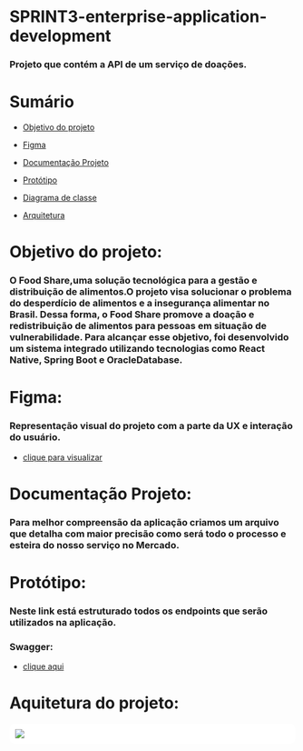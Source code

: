 # SPRINT3-enterprise-application-development

### Projeto que contém a API de um serviço de doações. 

# Sumário
- [Objetivo do projeto](#objetivodoprojeto)

- [Figma](#figma)
  
- [Documentação Projeto](#documentação-projeto)

- [Protótipo](#prototipo)

- [Diagrama de classe](#diagrama-classe)

- [Arquitetura](#arquitetura-projeto)

# Objetivo do projeto:
### O Food Share,uma solução tecnológica para a gestão e distribuição de alimentos.O projeto visa solucionar o problema do desperdício de alimentos e a insegurança alimentar no Brasil. Dessa forma, o Food Share promove a doação e redistribuição de alimentos para pessoas em situação de vulnerabilidade. Para alcançar esse objetivo, foi desenvolvido um sistema integrado utilizando tecnologias como React Native, Spring Boot e OracleDatabase.


# Figma: 
### Representação visual do projeto com a parte da UX e interação do usuário.
- [clique para visualizar](https://www.figma.com/file/7hc3JzFMJWcso1QT2zNAfJ/CodAI?type=design&node-id=0%3A1&mode=design&t=76rIXyljoFxOdjHN-1)  

# Documentação Projeto:

### Para melhor compreensão da aplicação criamos um arquivo que detalha com maior precisão como será todo o processo e esteira do nosso serviço no Mercado.

# Protótipo: 
### Neste link está estruturado todos os endpoints que serão utilizados na aplicação.
### Swagger: 
- [clique aqui](https://codai-hub-development.web.app/](https://codai-hub-development.web.app/))

# Aquitetura do projeto:

<div id="arquitetura-projeto" style="background-color: white; padding: 10px; border-radius: 10px;">
    <img src="https://lh3.googleusercontent.com/u/0/drive-viewer/AFGJ81qcuCXYhrD7l2BGaHrbr6MFY9siwggK8iHteRwNjLpCYL5fVMdsAswRBOvptpD7yKs055VstlkLKUuVfETQvWByA5bo5g=w1366-h657" />
</div>
